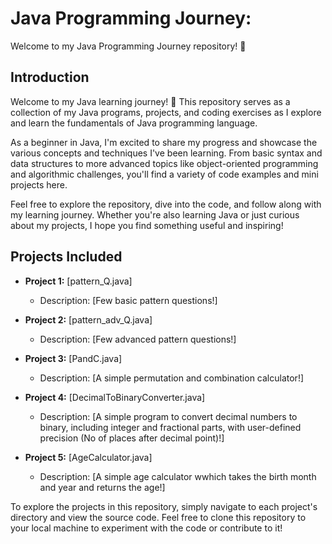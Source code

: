 # Java Programming Journey: 

Welcome to my Java Programming Journey repository! 🚀

## Introduction

Welcome to my Java learning journey! 🚀 This repository serves as a collection of my Java programs, projects, and coding exercises as I explore and learn the fundamentals of Java programming language.

As a beginner in Java, I'm excited to share my progress and showcase the various concepts and techniques I've been learning. From basic syntax and data structures to more advanced topics like object-oriented programming and algorithmic challenges, you'll find a variety of code examples and mini projects here.

Feel free to explore the repository, dive into the code, and follow along with my learning journey. Whether you're also learning Java or just curious about my projects, I hope you find something useful and inspiring!

## Projects Included

- **Project 1:** [pattern_Q.java]
  - Description: [Few basic pattern questions!]

- **Project 2:** [pattern_adv_Q.java]
  - Description: [Few advanced pattern questions!]

- **Project 3:** [PandC.java]
  - Description: [A simple permutation and combination calculator!]

- **Project 4:** [DecimalToBinaryConverter.java]
  - Description: [A simple program to convert decimal numbers to binary, including integer and fractional parts, with user-defined precision (No of places after decimal point)!]

- **Project 5:** [AgeCalculator.java]
  - Description: [A simple age calculator wwhich takes the birth month and year and returns the age!]

  
To explore the projects in this repository, simply navigate to each project's directory and view the source code. 
Feel free to clone this repository to your local machine to experiment with the code or contribute to it!
